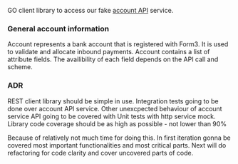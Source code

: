 

GO client library to access our fake [account API](http://api-docs.form3.tech/api.html#organisation-accounts) service.

### General account information
Account represents a bank account that is registered with Form3. It is used to validate and allocate inbound payments.
Account contains a list of attribute fields. The availibility of each field depends on the API call and scheme.

### ADR
REST client library should be simple in use.
Integration tests going to be done over account API service. 
Other unexcpected behaviour of account service API going to be covered with Unit tests with http service mock.
Library code coverage should be as high as possible - not lower than 90%

Because of relatively not much time for doing this. In first iteration gonna be covered most important functionalities
and most critical parts. Next will do refactoring for code clarity and cover uncovered parts of code.
